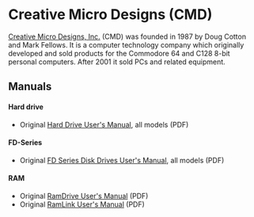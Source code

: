 # Creative Micro Designs (CMD)

[Creative Micro Designs, Inc.](https://en.wikipedia.org/wiki/Creative_Micro_Designs) (CMD) was founded in 1987 by Doug Cotton and Mark Fellows. It is a computer technology company which originally developed and sold products for the Commodore 64 and C128 8-bit personal computers. After 2001 it sold PCs and related equipment.

## Manuals

#### Hard drive
- Original [Hard Drive User's Manual](creative-micro-designs/CMD_HD_Users_Manual.pdf), all models (PDF)

#### FD-Series
- Original [FD Series Disk Drives User's Manual](creative-micro-designs/CMD_FD_Series_Users_Manual.pdf), all models (PDF)

#### RAM
- Original [RamDrive User's Manual](creative-micro-designs/CMD_Ramdrive_Users_Manual.pdf) (PDF)
- Original [RamLink User's Manual](creative-micro-designs/CMD_Ramlink_Users_Manual.pdf) (PDF)